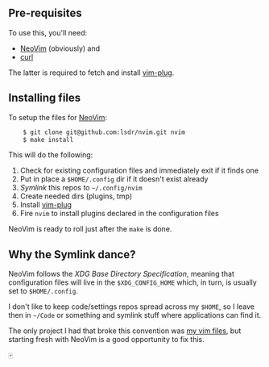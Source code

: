 ## Pre-requisites

To use this, you'll need:

* [NeoVim](https://neovim.io/) (obviously) and
* [curl](https://curl.haxx.se/)

The latter is required to fetch and install [vim-plug][plug].

## Installing files

To setup the files for [NeoVim](https://neovim.io/):
```sh
    $ git clone git@github.com:lsdr/nvim.git nvim
    $ make install
```

This will do the following:

1. Check for existing configuration files and immediately exit if it finds one
1. Put in place a `$HOME/.config` dir if it doesn't exist already
1. _Symlink_ this repos to `~/.config/nvim`
1. Create needed dirs (plugins, tmp)
1. Install [vim-plug][plug]
1. Fire `nvim` to install plugins declared in the configuration files

NeoVim is ready to roll just after the `make` is done.

## Why the Symlink dance?

NeoVim follows the _XDG Base Directory Specification_, meaning that
configuration files will live in the `$XDG_CONFIG_HOME` which, in turn, is
usually set to `$HOME/.config`.

I don't like to keep code/settings repos spread across my `$HOME`, so I leave
then in `~/Code` or something and symlink stuff where applications can find it.

The only project I had that broke this convention was
[my vim files](https://github.com/lsdr/vim), but starting fresh with NeoVim is
a good opportunity to fix this.

:mahjong:


[plug]: https://github.com/junegunn/vim-plug
